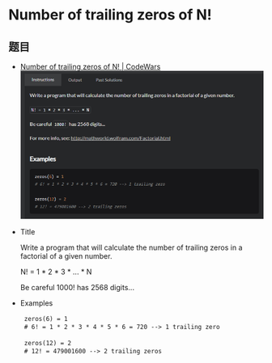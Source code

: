 # Number of trailing zeros of N!
## 题目
 - [Number of trailing zeros of N! | CodeWars](https://www.codewars.com/kata/52f787eb172a8b4ae1000a34/train/java)
  ![image Text](img-001.png)
   
 - Title

   Write a program that will calculate the number of trailing zeros in a factorial of a given number.

    N! = 1 * 2 * 3 * ... * N

    Be careful 1000! has 2568 digits...

 - Examples

   ```aidl
    zeros(6) = 1
    # 6! = 1 * 2 * 3 * 4 * 5 * 6 = 720 --> 1 trailing zero

    zeros(12) = 2
    # 12! = 479001600 --> 2 trailing zeros
   ```
 